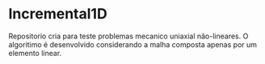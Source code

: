 # Incremental1D

 Repositorio cria para teste problemas mecanico uniaxial não-lineares. O algoritimo é desenvolvido considerando a malha composta apenas por um elemento linear. 
 
